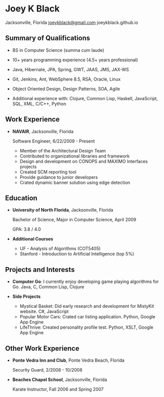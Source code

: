 Joey K Black
============

Jacksonville, Florida
joeykblack@gmail.com
joeykblack.github.io

Summary of Qualifications
-------------------------

*	BS in Computer Science (summa cum laude)

*	10+ years programming experience (4.5+ years professional)

*	Java, Hibernate, JPA, Spring, GWT, JAAS, JMS, JAX-WS

*	Git, Jenkins, Ant, WebSphere 8.5, RSA, Oracle, Linux

*	Object Oriented Design, Design Patterns, SOA, Agile

*	Additional experience with: Clojure, Common Lisp, Haskell, 
	JavaScript, SQL, XML, C/C++, Python

Work Experience
---------------

*	**NAVAIR**, Jacksonville, Florida

	Software Engineer, 6/22/2009 - Present

	- Member of the Architectural Design Team
	- Contributed to organizational libraries and framework
	- Design and development on CONOPS and MAXIMO Interfaces projects
	- Created SCM reporting tool
	- Provide guidance to junior developers
	- Crated dynamic banner solution using edge detection

Education
---------

*	**University of North Florida**, Jacksonville, Florida

	Bachelor of Science, Major in Computer Science, April 2009
	
	GPA: 3.8 / 4.0
	
*	**Additional Courses**

	-	UF - Analysis of Algorithms (COT5405)
	-	Stanford - Introduction to Artificial Intelligence (top 5%)

Projects and Interests
----------------------

*	**Computer Go**: I currently enjoy developing game playing algorithms for Go. 
	Java, C, Common Lisp, Clojure

*	**Side Projects**
	-	Mystical Basket: Did early research and development for MistyKit website. C#, JavaScript
	-	Popular Motor Cars: Crated car listing application. Python, Google App Engine
	-	LifeThrive: Created personality profile test. Python, XSLT, Google App Engine

Other Work Experience
---------------------

*	**Ponte Vedra Inn and Club**, Ponte Vedra Beach, Florida

	Security Guard, 2/2008 - 10/2008

*	**Beaches Chapel School**, Jacksonville, Florida

	Karate Instructor, Fall 2006 and Spring 2007
